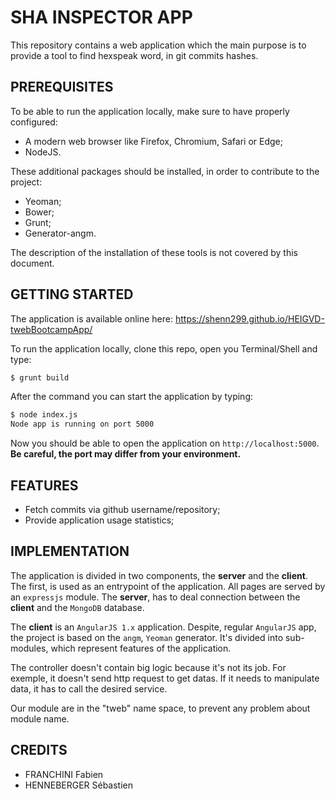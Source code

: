 # SHA INSPECTOR APP

This repository contains a web application which the main purpose is to provide
a tool to find hexspeak word, in git commits hashes.

## PREREQUISITES

To be able to run the application locally, make sure to have properly
configured:

* A modern web browser like Firefox, Chromium, Safari or Edge;
* NodeJS.

These additional packages should be installed, in order to contribute to the
project:

* Yeoman;
* Bower;
* Grunt;
* Generator-angm.

The description of the installation of these tools is not covered by this
document.

## GETTING STARTED

The application is available online here: https://shenn299.github.io/HEIGVD-twebBootcampApp/

To run the application locally, clone this repo, open you Terminal/Shell and type:

```bash
$ grunt build
```

After the command you can start the application by typing:

```bash
$ node index.js
Node app is running on port 5000
```

Now you should be able to open the application on `http://localhost:5000`. **Be
careful, the port may differ from your environment.**

## FEATURES

* Fetch commits via github username/repository;
* Provide application usage statistics;

## IMPLEMENTATION

The application is divided in two components, the **server** and the **client**.
The first, is used as an entrypoint of the application. All pages are served by
an `expressjs` module. The **server**, has to deal connection between the
**client** and the `MongoDB` database.

The **client** is an `AngularJS 1.x` application. Despite, regular `AngularJS`
app, the project is based on the `angm`, `Yeoman` generator. It's divided into
sub-modules, which represent features of the application.

The controller doesn't contain big logic because it's not its job. For exemple, it doesn't send http request to get datas. 
If it needs to manipulate data, it has to call the desired service.

Our module are in the "tweb" name space, to prevent any problem about module name.

## CREDITS

* FRANCHINI Fabien
* HENNEBERGER Sébastien
